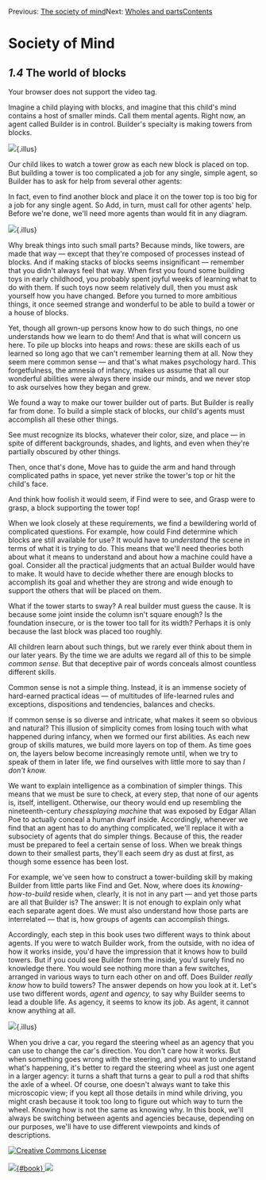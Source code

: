 <div class="chapnav">

<span class="prev">Previous: [The society of
mind](./som-1.3.html)</span><span class="next">Next: [Wholes and
parts](./som-2.html)</span><span
class="contents">[Contents](index.html)</span>
<div class="titlebar">

Society of Mind
===============

</div>

</div>

*1.4* The world of blocks
-------------------------

Your browser does not support the video tag.

Imagine a child playing with blocks, and imagine that this child's mind
contains a host of smaller minds. Call them mental agents. Right now, an
agent called Builder is in control. Builder's specialty is making towers
from blocks.

![](./illus/ch1/1-2.png){.illus}

Our child likes to watch a tower grow as each new block is placed on
top. But building a tower is too complicated a job for any single,
simple agent, so Builder has to ask for help from several other agents:

In fact, even to find another block and place it on the tower top is too
big for a job for any single agent. So Add, in turn, must call for other
agents' help. Before we're done, we'll need more agents than would fit
in any diagram.

![](./illus/ch1/1-3.png){.illus}

Why break things into such small parts? Because minds, like towers, are
made that way — except that they're composed of processes instead of
blocks. And if making stacks of blocks seems insignificant — remember
that you didn't always feel that way. When first you found some building
toys in early childhood, you probably spent joyful weeks of learning
what to do with them. If such toys now seem relatively dull, then you
must ask yourself how you have changed. Before you turned to more
ambitious things, it once seemed strange and wonderful to be able to
build a tower or a house of blocks.

Yet, though all grown-up persons know how to do such things, no one
understands how we learn to do them! And that is what will concern us
here. To pile up blocks into heaps and rows: these are skills each of us
learned so long ago that we can't remember learning them at all. Now
they seem mere common sense — and that's what makes psychology hard.
This forgetfulness, the amnesia of infancy, makes us assume that all our
wonderful abilities were always there inside our minds, and we never
stop to ask ourselves how they began and grew.

We found a way to make our tower builder out of parts. But Builder is
really far from done. To build a simple stack of blocks, our child's
agents must accomplish all these other things.

See must recognize its blocks, whatever their color, size, and place —
in spite of different backgrounds, shades, and lights, and even when
they're partially obscured by other things.

Then, once that's done, Move has to guide the arm and hand through
complicated paths in space, yet never strike the tower's top or hit the
child's face.

And think how foolish it would seem, if Find were to see, and Grasp were
to grasp, a block supporting the tower top!

When we look closely at these requirements, we find a bewildering world
of complicated questions. For example, how could Find determine which
blocks are still available for use? It would have to *understand* the
scene in terms of what it is trying to do. This means that we'll need
theories both about what it means to understand and about how a machine
could have a goal. Consider all the practical judgments that an actual
Builder would have to make. It would have to decide whether there are
enough blocks to accomplish its goal and whether they are strong and
wide enough to support the others that will be placed on them.

What if the tower starts to sway? A real builder must guess the cause.
It is because some joint inside the column isn't square enough? Is the
foundation insecure, or is the tower too tall for its width? Perhaps it
is only because the last block was placed too roughly.

All children learn about such things, but we rarely ever think about
them in our later years. By the time we are adults we regard all of this
to be simple *common sense.* But that deceptive pair of words conceals
almost countless different skills.

Common sense is not a simple thing. Instead, it is an immense society of
hard-earned practical ideas — of multitudes of life-learned rules and
exceptions, dispositions and tendencies, balances and checks.

If common sense is so diverse and intricate, what makes it seem so
obvious and natural? This illusion of simplicity comes from losing touch
with what happened during infancy, when we formed our first abilities.
As each new group of skills matures, we build more layers on top of
them. As time goes on, the layers below become increasingly remote
until, when we try to speak of them in later life, we find ourselves
with little more to say than *I don't know.*

We want to explain intelligence as a combination of simpler things. This
means that we must be sure to check, at every step, that none of our
agents is, itself, intelligent. Otherwise, our theory would end up
resembling the nineteenth-century *chessplaying machine* that was
exposed by Edgar Allan Poe to actually conceal a human dwarf inside.
Accordingly, whenever we find that an agent has to do anything
complicated, we'll replace it with a subsociety of agents that do
simpler things. Because of this, the reader must be prepared to feel a
certain sense of loss. When we break things down to their smallest
parts, they'll each seem dry as dust at first, as though some essence
has been lost.

For example, we've seen how to construct a tower-building skill by
making Builder from little parts like Find and Get. Now, where does its
*knowing-how-to-build* reside when, clearly, it is not in any part — and
yet those parts are all that Builder is? The answer: It is not enough to
explain only what each separate agent does. We must also understand how
those parts are interrelated — that is, how groups of agents can
accomplish things.

Accordingly, each step in this book uses two different ways to think
about agents. If you were to watch Builder work, from the outside, with
no idea of how it works inside, you'd have the impression that it knows
how to build towers. But if you could see Builder from the inside, you'd
surely find no knowledge there. You would see nothing more than a few
switches, arranged in various ways to turn each other on and off. Does
Builder *really know* how to build towers? The answer depends on how you
look at it. Let's use two different words, *agent* and *agency,* to say
why Builder seems to lead a double life. As agency, it seems to know its
job. As agent, it cannot know anything at all.

![](./illus/ch1/1-4.png){.illus}

When you drive a car, you regard the steering wheel as an agency that
you can use to change the car's direction. You don't care how it works.
But when something goes wrong with the steering, and you want to
understand what's happening, it's better to regard the steering wheel as
just one agent in a larger agency: it turns a shaft that turns a gear to
pull a rod that shifts the axle of a wheel. Of course, one doesn't
always want to take this microscopic view; if you kept all those details
in mind while driving, you might crash because it took too long to
figure out which way to turn the wheel. Knowing how is not the same as
knowing why. In this book, we'll always be switching between agents and
agencies because, depending on our purposes, we'll have to use different
viewpoints and kinds of descriptions.

<div class="footer">

[![Creative Commons
License](http://i.creativecommons.org/l/by-nc-sa/3.0/80x15.png)](http://creativecommons.org/licenses/by-nc-sa/3.0/deed.en_US)\
\
[![](./images/som_book.jpeg){#book}
![](./images/a_logo_17.gif)](http://www.amazon.com/gp/product/0671657135?ie=UTF8&camp=1789&creativeASIN=0671657135&linkCode=xm2&tag=marvinminsky)

</div>
